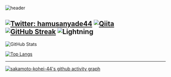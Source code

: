 ![header](https://capsule-render.vercel.app/api?type=waving&color=gradient&text=sakamoto-kohei-44&fontSize=40&fontAlignY=40&height=250)

[![Twitter: hamusanyade44](https://img.shields.io/twitter/follow/hamusanyade44?style=social)](https://twitter.com/hamusanyade44)
[![Qiita](https://img.shields.io/badge/Qiita-55C500?style=for-the-badge&logo=qiita&logoColor=white)](https://qiita.com/hamusan44)
[![GitHub Streak](https://github-readme-streak-stats.herokuapp.com/?user=sakamoto-kohei-44&theme=radical)](https://git.io/streak-stats)
![Lightning](https://img.shields.io/badge/%F0%9F%8C%A5-Lightning-brightgreen)
---

![GitHub Stats](https://github-readme-stats.vercel.app/api?username=sakamoto-kohei-44&show_icons=true&theme=radical)

[![Top Langs](https://github-readme-stats.vercel.app/api/top-langs/?username=sakamoto-kohei-44&layout=compact&theme=radical)](https://github.com/anuraghazra/github-readme-stats)

---

[![sakamoto-kohei-44's github activity graph](https://activity-graph.herokuapp.com/graph?username=sakamoto-kohei-44&theme=xcode)](https://git.io/sakamoto-kohei-44)
